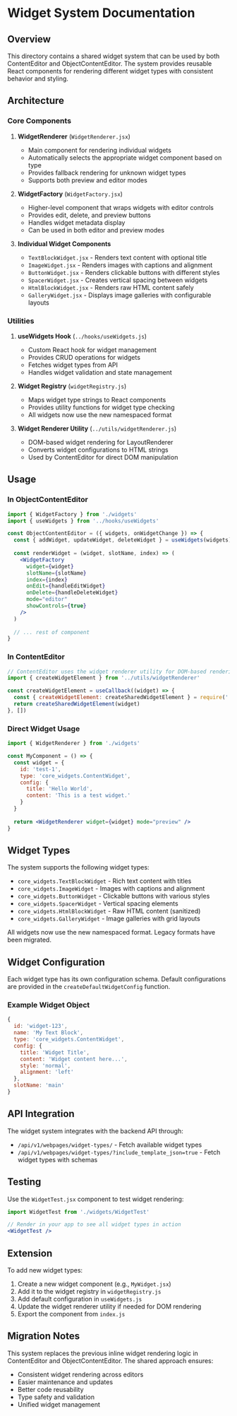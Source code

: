# Widget System Documentation

## Overview

This directory contains a shared widget system that can be used by both ContentEditor and ObjectContentEditor. The system provides reusable React components for rendering different widget types with consistent behavior and styling.

## Architecture

### Core Components

1. **WidgetRenderer** (`WidgetRenderer.jsx`)
   - Main component for rendering individual widgets
   - Automatically selects the appropriate widget component based on type
   - Provides fallback rendering for unknown widget types
   - Supports both preview and editor modes

2. **WidgetFactory** (`WidgetFactory.jsx`)
   - Higher-level component that wraps widgets with editor controls
   - Provides edit, delete, and preview buttons
   - Handles widget metadata display
   - Can be used in both editor and preview modes

3. **Individual Widget Components**
   - `TextBlockWidget.jsx` - Renders text content with optional title
   - `ImageWidget.jsx` - Renders images with captions and alignment
   - `ButtonWidget.jsx` - Renders clickable buttons with different styles
   - `SpacerWidget.jsx` - Creates vertical spacing between widgets
   - `HtmlBlockWidget.jsx` - Renders raw HTML content safely
   - `GalleryWidget.jsx` - Displays image galleries with configurable layouts

### Utilities

1. **useWidgets Hook** (`../hooks/useWidgets.js`)
   - Custom React hook for widget management
   - Provides CRUD operations for widgets
   - Fetches widget types from API
   - Handles widget validation and state management

2. **Widget Registry** (`widgetRegistry.js`)
   - Maps widget type strings to React components
   - Provides utility functions for widget type checking
   - All widgets now use the new namespaced format

3. **Widget Renderer Utility** (`../utils/widgetRenderer.js`)
   - DOM-based widget rendering for LayoutRenderer
   - Converts widget configurations to HTML strings
   - Used by ContentEditor for direct DOM manipulation

## Usage

### In ObjectContentEditor

```jsx
import { WidgetFactory } from './widgets'
import { useWidgets } from '../hooks/useWidgets'

const ObjectContentEditor = ({ widgets, onWidgetChange }) => {
  const { addWidget, updateWidget, deleteWidget } = useWidgets(widgets)
  
  const renderWidget = (widget, slotName, index) => (
    <WidgetFactory
      widget={widget}
      slotName={slotName}
      index={index}
      onEdit={handleEditWidget}
      onDelete={handleDeleteWidget}
      mode="editor"
      showControls={true}
    />
  )
  
  // ... rest of component
}
```

### In ContentEditor

```jsx
// ContentEditor uses the widget renderer utility for DOM-based rendering
import { createWidgetElement } from '../utils/widgetRenderer'

const createWidgetElement = useCallback((widget) => {
  const { createWidgetElement: createSharedWidgetElement } = require('../utils/widgetRenderer')
  return createSharedWidgetElement(widget)
}, [])
```

### Direct Widget Usage

```jsx
import { WidgetRenderer } from './widgets'

const MyComponent = () => {
  const widget = {
    id: 'test-1',
    type: 'core_widgets.ContentWidget',
    config: {
      title: 'Hello World',
      content: 'This is a test widget.'
    }
  }
  
  return <WidgetRenderer widget={widget} mode="preview" />
}
```

## Widget Types

The system supports the following widget types:

- `core_widgets.TextBlockWidget` - Rich text content with titles
- `core_widgets.ImageWidget` - Images with captions and alignment
- `core_widgets.ButtonWidget` - Clickable buttons with various styles
- `core_widgets.SpacerWidget` - Vertical spacing elements
- `core_widgets.HtmlBlockWidget` - Raw HTML content (sanitized)
- `core_widgets.GalleryWidget` - Image galleries with grid layouts

All widgets now use the new namespaced format. Legacy formats have been migrated.

## Widget Configuration

Each widget type has its own configuration schema. Default configurations are provided in the `createDefaultWidgetConfig` function.

### Example Widget Object

```javascript
{
  id: 'widget-123',
  name: 'My Text Block',
  type: 'core_widgets.ContentWidget',
  config: {
    title: 'Widget Title',
    content: 'Widget content here...',
    style: 'normal',
    alignment: 'left'
  },
  slotName: 'main'
}
```

## API Integration

The widget system integrates with the backend API through:

- `/api/v1/webpages/widget-types/` - Fetch available widget types
- `/api/v1/webpages/widget-types/?include_template_json=true` - Fetch widget types with schemas

## Testing

Use the `WidgetTest.jsx` component to test widget rendering:

```jsx
import WidgetTest from './widgets/WidgetTest'

// Render in your app to see all widget types in action
<WidgetTest />
```

## Extension

To add new widget types:

1. Create a new widget component (e.g., `MyWidget.jsx`)
2. Add it to the widget registry in `widgetRegistry.js`
3. Add default configuration in `useWidgets.js`
4. Update the widget renderer utility if needed for DOM rendering
5. Export the component from `index.js`

## Migration Notes

This system replaces the previous inline widget rendering logic in ContentEditor and ObjectContentEditor. The shared approach ensures:

- Consistent widget rendering across editors
- Easier maintenance and updates
- Better code reusability
- Type safety and validation
- Unified widget management
